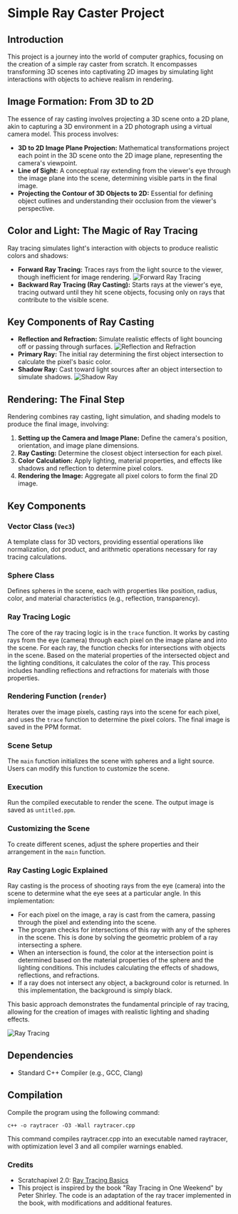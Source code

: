 # Simple Ray Caster Project

## Introduction

This project is a journey into the world of computer graphics, focusing on the creation of a simple ray caster from scratch. It encompasses transforming 3D scenes into captivating 2D images by simulating light interactions with objects to achieve realism in rendering.

## Image Formation: From 3D to 2D

The essence of ray casting involves projecting a 3D scene onto a 2D plane, akin to capturing a 3D environment in a 2D photograph using a virtual camera model. This process involves:

- **3D to 2D Image Plane Projection:** Mathematical transformations project each point in the 3D scene onto the 2D image plane, representing the camera's viewpoint.
- **Line of Sight:** A conceptual ray extending from the viewer's eye through the image plane into the scene, determining visible parts in the final image.
- **Projecting the Contour of 3D Objects to 2D:** Essential for defining object outlines and understanding their occlusion from the viewer's perspective.

## Color and Light: The Magic of Ray Tracing

Ray tracing simulates light's interaction with objects to produce realistic colors and shadows:

- **Forward Ray Tracing:** Traces rays from the light source to the viewer, though inefficient for image rendering.
![Forward Ray Tracing](https://github.com/karanamrahul/Sidehustler/blob/4b56ccb0dfe3d6de7dcea8bb5c8fb1f185a43f9c/02%20-%20Ray%20Tracing/tracefromeyetolight.gif)
- **Backward Ray Tracing (Ray Casting):** Starts rays at the viewer's eye, tracing outward until they hit scene objects, focusing only on rays that contribute to the visible scene.

## Key Components of Ray Casting

- **Reflection and Refraction:** Simulate realistic effects of light bouncing off or passing through surfaces.
![Reflection and Refraction](https://github.com/karanamrahul/Sidehustler/blob/4b56ccb0dfe3d6de7dcea8bb5c8fb1f185a43f9c/02%20-%20Ray%20Tracing/reflectionrefraction.gif)
- **Primary Ray:** The initial ray determining the first object intersection to calculate the pixel's basic color.
- **Shadow Ray:** Cast toward light sources after an object intersection to simulate shadows.
![Shadow Ray](https://github.com/karanamrahul/Sidehustler/blob/4b56ccb0dfe3d6de7dcea8bb5c8fb1f185a43f9c/02%20-%20Ray%20Tracing/lightingnoshadow.gif)
## Rendering: The Final Step

Rendering combines ray casting, light simulation, and shading models to produce the final image, involving:

1. **Setting up the Camera and Image Plane:** Define the camera's position, orientation, and image plane dimensions.
2. **Ray Casting:** Determine the closest object intersection for each pixel.
3. **Color Calculation:** Apply lighting, material properties, and effects like shadows and reflection to determine pixel colors.
4. **Rendering the Image:** Aggregate all pixel colors to form the final 2D image.

## Key Components

### Vector Class (`Vec3`)

A template class for 3D vectors, providing essential operations like normalization, dot product, and arithmetic operations necessary for ray tracing calculations.

### Sphere Class

Defines spheres in the scene, each with properties like position, radius, color, and material characteristics (e.g., reflection, transparency).

### Ray Tracing Logic

The core of the ray tracing logic is in the `trace` function. It works by casting rays from the eye (camera) through each pixel on the image plane and into the scene. For each ray, the function checks for intersections with objects in the scene. Based on the material properties of the intersected object and the lighting conditions, it calculates the color of the ray. This process includes handling reflections and refractions for materials with those properties.

### Rendering Function (`render`)

Iterates over the image pixels, casting rays into the scene for each pixel, and uses the `trace` function to determine the pixel colors. The final image is saved in the PPM format.

### Scene Setup

The `main` function initializes the scene with spheres and a light source. Users can modify this function to customize the scene.

### Execution

Run the compiled executable to render the scene. The output image is saved as `untitled.ppm`.

### Customizing the Scene

To create different scenes, adjust the sphere properties and their arrangement in the `main` function.

### Ray Casting Logic Explained

Ray casting is the process of shooting rays from the eye (camera) into the scene to determine what the eye sees at a particular angle. In this implementation:

- For each pixel on the image, a ray is cast from the camera, passing through the pixel and extending into the scene.
- The program checks for intersections of this ray with any of the spheres in the scene. This is done by solving the geometric problem of a ray intersecting a sphere.
- When an intersection is found, the color at the intersection point is determined based on the material properties of the sphere and the lighting conditions. This includes calculating the effects of shadows, reflections, and refractions.
- If a ray does not intersect any object, a background color is returned. In this implementation, the background is simply black.

This basic approach demonstrates the fundamental principle of ray tracing, allowing for the creation of images with realistic lighting and shading effects.

![Ray Tracing](https://github.com/karanamrahul/Sidehustler/blob/4b56ccb0dfe3d6de7dcea8bb5c8fb1f185a43f9c/02%20-%20Ray%20Tracing/raytrace1.png)
## Dependencies

- Standard C++ Compiler (e.g., GCC, Clang)

## Compilation

Compile the program using the following command:

```
c++ -o raytracer -O3 -Wall raytracer.cpp
```
This command compiles raytracer.cpp into an executable named raytracer, with optimization level 3 and all compiler warnings enabled.

### Credits

* Scratchapixel 2.0: [Ray Tracing Basics](https://www.scratchapixel.com/lessons/3d-basic-rendering/introduction-to-ray-tracing)
* This project is inspired by the book "Ray Tracing in One Weekend" by Peter Shirley. The code is an adaptation of the ray tracer implemented in the book, with modifications and additional features.
